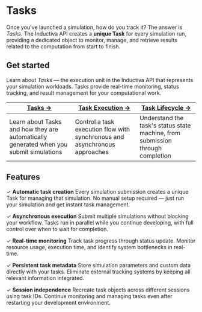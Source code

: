 # Tasks

Once you've launched a simulation, how do you track it? The answer is _Tasks_. The Inductiva API creates a **unique Task** for every simulation run, providing a dedicated object to monitor, manage, and retrieve results related to the computation from start to finish.


## Get started
Learn about _Tasks_ — the execution unit in the Inductiva API that represents your simulation workloads. Tasks provide real-time monitoring, status tracking, and result management for your computational work.

| **[Tasks →](tasks.md)** | **[Task Execution →](tasks-execution.md)** | **[Task Lifecycle →](tasks-lifecycle.md)** |
|---|---|---|
| Learn about Tasks and how they are automatically generated when you submit simulations | Control a task execution flow with synchronous and asynchronous approaches | Understand the task's status state machine, from submission through completion |

## Features
✓ **Automatic task creation** Every simulation submission creates a unique Task for managing that simulation. No manual setup required — just run your simulation and get instant task management.

✓ **Asynchronous execution** Submit multiple simulations without blocking your workflow. Tasks run in parallel while you continue developing, with full control over when to wait for completion.

✓ **Real-time monitoring** Track task progress through status update. Monitor resource usage, execution time, and identify system bottlenecks in real-time.

✓ **Persistent task metadata** Store simulation parameters and custom data directly with your tasks. Eliminate external tracking systems by keeping all relevant information integrated.

✓ **Session independence** Recreate task objects across different sessions using task IDs. Continue monitoring and managing tasks even after restarting your development environment.